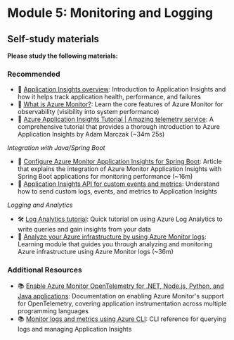 # Module 5: Monitoring and Logging

## Self-study materials

**Please study the following materials:**

### Recommended

- 📄 [Application Insights overview](https://learn.microsoft.com/en-us/azure/azure-monitor/app/app-insights-overview):
  Introduction to Application Insights and how it helps track application health, performance, and failures
- 📄 [What is Azure Monitor?](https://learn.microsoft.com/en-us/azure/azure-monitor/overview): Learn the core features of Azure Monitor for observability (visibility into system performance)
- 🎥 [Azure Application Insights Tutorial | Amazing telemetry service](https://azure4everyone.com/posts/2020/02/application-insights-intro/):
A comprehensive tutorial that provides a thorough introduction to Azure Application Insights by Adam Marczak (~34m 25s)

*Integration with Java/Spring Boot*

- 📄 [Configure Azure Monitor Application Insights for Spring Boot](https://learn.microsoft.com/en-us/azure/azure-monitor/app/java-spring-boot):
Article that explains the integration of Azure Monitor Application Insights with Spring Boot applications for monitoring
performance (~16m)
- 📄 [Application Insights API for custom events and metrics](https://learn.microsoft.com/en-us/azure/azure-monitor/app/api-custom-events-metrics): Understand how to send custom logs, events, and metrics to Application Insights

*Logging and Analytics*

- 🛠️ [Log Analytics tutorial](https://learn.microsoft.com/en-us/azure/azure-monitor/logs/log-analytics-tutorial): Quick
  tutorial on using Azure Log Analytics to write queries and gain insights from your data
- 📄 [Analyze your Azure infrastructure by using Azure Monitor logs](https://learn.microsoft.com/en-us/training/modules/analyze-infrastructure-with-azure-monitor-logs):
Learning module that guides you through analyzing and monitoring Azure infrastructure using Azure Monitor logs (~36m)

### Additional Resources

- 📚 [Enable Azure Monitor OpenTelemetry for .NET, Node.js, Python, and Java applications](https://learn.microsoft.com/en-us/azure/azure-monitor/app/opentelemetry-enable?tabs=java): Documentation on enabling Azure Monitor's support for OpenTelemetry, covering application instrumentation across multiple programming languages
- 📚 [Monitor logs and metrics using Azure CLI](https://learn.microsoft.com/en-us/cli/azure/monitor): CLI reference for querying logs and managing Application Insights
